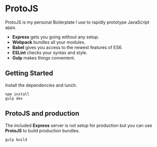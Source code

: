 # ProtoJS
ProtoJS is my personal Boilerplate I use to rapidly prototype JavaScript apps.

- __Express__ gets you going without any setup.
- __Webpack__ bundles all your modules.
- __Babel__ gives you access to the newest features of ES6.
- __ESLint__ checks your syntax and style.
- __Gulp__ makes things convenient.

## Getting Started
Install the dependencies and lunch.

```
npm install
gulp dev
```

## ProtoJS and production
The included __Express__ server is not setup for production but you can use __ProtoJS__ to build production bundles.

```
gulp build
```
